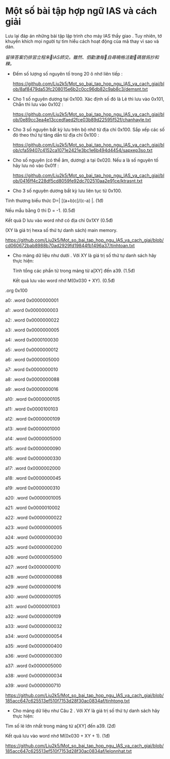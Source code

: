 # Một số bài tập hợp ngữ IAS và cách giải
Lưu lại đáp án những bài tập lập trình cho máy IAS thầy giao . Tuy nhiên, tớ khuyến khích mọi người tự tìm hiểu cách hoạt động của mã thay vì sao và dán.

*留徠答案仍排習立程朱𣛠IAS師交。雖然、伵勸激每𠊛自尋曉格活動𧵑碼替爲抄和𥻂。*


- Đếm số lượng số nguyên tố trong 20 ô nhớ liên tiếp :
  
  https://github.com/Liu2k5/Mot_so_bai_tap_hop_ngu_IAS_va_cach_giai/blob/8af8479da53fc208015e6b2c0cc96db82c9ab8c3/demsnt.txt
  
- Cho 1 số nguyên dương tại 0x100. Xác định số đó là Lẻ thì lưu vào 0x101, Chẵn thì lưu vào 0x102 :

  https://github.com/Liu2k5/Mot_so_bai_tap_hop_ngu_IAS_va_cach_giai/blob/0e89cc3ea4e13ccedfaed2fce03b89d22595f52f/chanhayle.txt

- Cho 3 số nguyên bất kỳ lưu trên bộ nhớ từ địa chỉ 0x100. Sắp xếp các số đó theo thứ tự tăng dần từ địa chỉ 0x100 :

  https://github.com/Liu2k5/Mot_so_bai_tap_hop_ngu_IAS_va_cach_giai/blob/cfa59407c4152ca1071e2421e3bc1e6b494d4454/sapxep3so.txt

- Cho số nguyên (có thể âm, dương) a tại 0x020. Nếu a là số nguyên tố hãy lưu nó vào 0x01f :

  https://github.com/Liu2k5/Mot_so_bai_tap_hop_ngu_IAS_va_cach_giai/blob/0416ff4c228df5cd8059fe92dc702510aa2e91ce/ktrasnt.txt

- Cho 3 số nguyên dương bất kỳ lưu liên tục từ 0x100.

Tính thương biểu thức D=| [(a+b)c]/(c-a) |. (1đ)

Nếu mẫu bằng 0 thì D = -1. (0.5đ)

Kết quả D lưu vào word nhớ có địa chỉ 0x1XY (0.5đ)

(XY là giá trị hexa số thứ tự danh sách) main memory.

  https://github.com/Liu2k5/Mot_so_bai_tap_hop_ngu_IAS_va_cach_giai/blob/cd060672bab8988b70ad2929fd19844fb1496a37/tinhtoan.txt

- Cho mảng dữ liệu như dưới . Với XY là giá trị số thứ tự danh sách hãy thực hiện:

  Tính tổng các phần tử trong mảng từ a[XY]  đến a39. (1.5đ)
  
  Kết quả lưu vào word nhớ M(0x030 + XY). (0.5đ)

.org 0x100

a0: .word 0x0000000001

a1: .word 0x0000000003

a2: .word 0x0000000022

a3: .word 0x0000000005

a4: .word 0x0000100030

a5: .word 0x0000000012

a6: .word 0x0000005000

a7: .word 0x0000000010

a8: .word 0x0000000088

a9: .word 0x0000000016

a10: .word 0x0000000105

a11: .word 0x0000100103

a12: .word 0x0000000109

a13: .word 0x0000001000

a14: .word 0x0000005000

a15: .word 0x0000000090

a16: .word 0x0000000330

a17: .word 0x0000002000

a18: .word 0x0000000045

a19: .word 0x0000000310

a20: .word 0x0000001005

a21: .word 0x0000010002

a22: .word 0x0000000022

a23: .word 0x0000000005

a24: .word 0x0000000030

a25: .word 0x0000000200

a26: .word 0x0000005000

a27: .word 0x0000000010

a28: .word 0x0000000088

a29: .word 0x0000000016

a30: .word 0x0000000105

a31: .word 0x0000001003

a32: .word 0x0000000109

a33: .word 0x0000000032

a34: .word 0x0000000054

a35: .word 0x0000000400

a36: .word 0x0000000300

a37: .word 0x0000005000

a38: .word 0x0000000034

a39: .word 0x0000000710

  https://github.com/Liu2k5/Mot_so_bai_tap_hop_ngu_IAS_va_cach_giai/blob/185acc647c625513ef510f7153d28f30ac0834af/tinhtong.txt

- Cho mảng dữ liệu như Câu 2 . Với XY là giá trị số thứ tự danh sách hãy thực hiện:

Tìm số lẻ lớn nhất trong mảng từ a[XY]  đến a39. (2đ)

 Kết quả lưu vào word nhớ M(0x030 + XY + 1). (1đ)

 https://github.com/Liu2k5/Mot_so_bai_tap_hop_ngu_IAS_va_cach_giai/blob/185acc647c625513ef510f7153d28f30ac0834af/lelonnhat.txt

  
